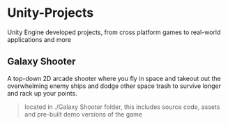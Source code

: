# Unity-Projects
Unity Engine developed projects, from cross platform games to real-world applications and more

## Galaxy Shooter
A top-down 2D arcade shooter where you fly in space and takeout out the overwhelming enemy ships and dodge other space trash to survive longer and rack up your points.

> located in ./Galaxy Shooter folder, this includes source code, assets and pre-built demo versions of the game